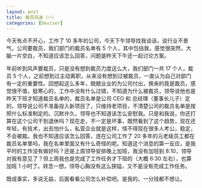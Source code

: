 ```yaml
---
layout: post
title: 裁员风波（一）
categories: [Deviser]
---
```


今天有点不开心，工作了 10 多年的公司，今天下午领导找我谈话，说行业不景气，公司要裁员，我们部门的裁员名单有 5 个人，其中包括我，感觉很突然，大脑一片空白，不知道应该怎么回答，问题是昨天下午还一起讨论方案。

年前听到风声要裁员，只是没有想到裁员力度这么大，我们部门一共 17 个人，裁员 5 个人，之前想到过主动离职，从来没有想到过被裁员，一直认为自己对部门有一定的重要性。回想起这么多年，兢兢业业的为公司付出，换来的竟是裁员，感觉很不值，挺寒心的，工作中没有什么过错，不知道为什么被裁员，领导说他也是昨天下班才知道裁员名单的，裁员名单是公司 CEO 和 总经理（董事长儿子）定的，领导说公司不准备投入新项目了，只维持老项目，不清楚公司的裁员名单是按照什么标准制定的。沉默许久，领导也不知道该怎么安慰我。只是和我说，你还打算在这个公司干到退休吗？现在走，不一定是坏事，既然看到了这个趋势，现在还年轻，有技术，出去怕什么，私营企业就是这样，怪不得现在很多人考公，稳定，不会被裁。我也不知道应该怎么回答，连在公司工作了 20 多年的元老级员工都在裁员名单里吗，我在名单里面又有什么奇怪的呢。知道这个消息的第一反应，是我平时的工作没有做好吗？还是上周领导安排晚上加班，我没有加班到 8:10，领导对我有意见了？但上周我也是完成了工作任务才下班的（大概 6:30 左右），也算加班 1 小时了。转念一想，领导心胸没有这么狭隘，又不是没有完成工作任务。

既成事实，多说无益，后面看看公司怎么补偿吧。是我的，一分钱都不想让。



